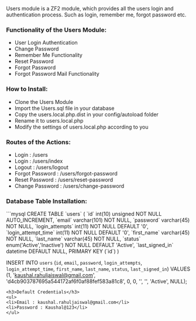 Users module is a ZF2 module, which provides all the users login and authentication process. Such as login, remember me, forgot password etc.

<h3>Functionality of the Users Module:</h3>
<ul>
<li>User Login Authentication</li>
<li>Change Password</li>
<li>Remember Me Functionality</li>
<li>Reset Password</li>
<li>Forgot Password</li>
<li>Forgot Password Mail Functionality</li>
</ul>

<h3>How to Install:</h3>
<ul>
<li>Clone the Users Module</li>
<li>Import the Users.sql file in your database</li>
<li>Copy the users.local.php.dist in your config/autoload folder</li>
<li>Rename it to users.local.php</li>
<li>Modify the settings of users.local.php according to you</li>
</ul>


<h3>Routes of the Actions:</h3>
<ul>
<li>Login : /users</li>
<li>Login : /users/index</li>
<li>Logout : /users/logout</li>
<li>Forgot Password : /users/forgot-password</li>
<li>Reset Password : /users/reset-password</li>
<li>Change Password : /users/change-password</li>
</ul>


<h3>Database Table Installation:</h3>
```mysql
CREATE TABLE `users` (
  `id` int(10) unsigned NOT NULL AUTO_INCREMENT,
  `email` varchar(101) NOT NULL,
  `password` varchar(45) NOT NULL,
  `login_attempts` int(11) NOT NULL DEFAULT '0',
  `login_attempt_time` int(11) NOT NULL DEFAULT '0',
  `first_name` varchar(45) NOT NULL,
  `last_name` varchar(45) NOT NULL,
  `status` enum('Active','Inactive') NOT NULL DEFAULT 'Active',
  `last_signed_in` datetime DEFAULT NULL,
  PRIMARY KEY (`id`)
) 

INSERT INTO `users` (`id`, `email`, `password`, `login_attempts`, `login_attempt_time`, `first_name`, `last_name`, `status`, `last_signed_in`) VALUES (1, 'kaushal.rahuljaiswal@gmail.com', 'd4cb903787695a544172af6f0af88fef583a81c8', 0, 0, '', '', 'Active', NULL);
```
<h3>Default Credentials</h3>
<ul>
<li>Email : kaushal.rahuljaiswal@gmail.com</li>
<li>Password : Kaushal@123</li>
</ul>

